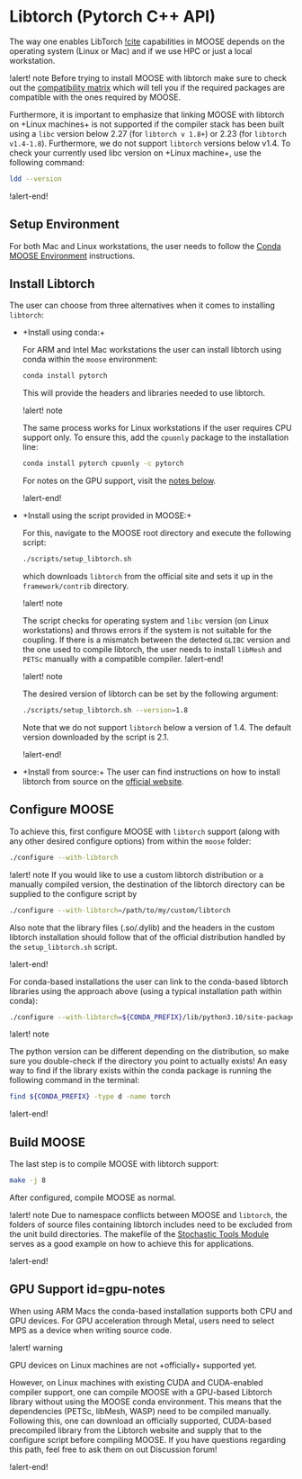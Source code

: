 # Libtorch (Pytorch C++ API)

The way one enables LibTorch [!cite](paszke2019pytorch) capabilities in MOOSE depends on
the operating system (Linux or Mac) and if we use HPC or just a local workstation.

!alert! note
Before trying to install MOOSE with libtorch make sure to check out the
[compatibility matrix](https://github.com/pytorch/pytorch/blob/main/RELEASE.md#release-compatibility-matrix)
which will tell you if the required packages are compatible with the ones required by MOOSE.

Furthermore, it is important to emphasize that
linking MOOSE with libtorch on +Linux machines+ is not supported if the compiler stack has been built
using a `libc` version below 2.27 (for `libtorch v 1.8+`)
or 2.23 (for `libtorch v1.4-1.8`). Furthermore, we do not support `libtorch` versions below
v1.4. To check your currently used libc version on +Linux machine+, use the following command:

```bash
ldd --version
```

!alert-end!

## Setup Environment

For both Mac and Linux workstations, the user needs to follow the
[Conda MOOSE Environment](installation/conda.md) instructions.

## Install Libtorch

The user can choose from three alternatives when it comes to installing `libtorch`:

- +Install using conda:+

  For ARM and Intel Mac workstations the user can install libtorch using conda within the `moose` environment:

  ```bash
  conda install pytorch
  ```

  This will provide the headers and libraries needed to use libtorch.

  !alert! note

  The same process works for Linux workstations if the user requires CPU support only.
  To ensure this, add the `cpuonly` package to the installation line:

  ```bash
  conda install pytorch cpuonly -c pytorch
  ```

  For notes on the GPU support, visit the [notes below](install_libtorch.md#gpu-notes).

  !alert-end!

- +Install using the script provided in MOOSE:+

  For this, navigate to the MOOSE root directory and execute the following script:

  ```bash
  ./scripts/setup_libtorch.sh
  ```

  which downloads `libtorch` from the official site and sets it up in the `framework/contrib`
  directory.

  !alert! note

  The script checks for operating system and `libc` version (on Linux workstations)
  and throws errors if the system is not suitable for the coupling. If there is a mismatch
  between the detected `GLIBC` version and the one used to compile libtorch, the user needs
  to install `libMesh` and `PETSc` manually with a compatible compiler.
  !alert-end!

  !alert! note

  The desired version of libtorch can be set by the following argument:

  ```bash
  ./scripts/setup_libtorch.sh --version=1.8
  ```

  Note that we do not support `libtorch` below a version of 1.4. The default
  version downloaded by the script is 2.1.

  !alert-end!

- +Install from source:+
  The user can find instructions on how to install libtorch from source on the
  [official website](https://github.com/pytorch/pytorch/blob/master/docs/libtorch.rst).


## Configure MOOSE

To achieve this, first configure MOOSE with `libtorch` support (along with any other desired configure options)
from within the `moose` folder:

```bash
./configure --with-libtorch
```

!alert! note
If you would like to use a custom libtorch distribution or a manually compiled
version, the destination of the libtorch directory can be supplied to the
configure script by

```bash
./configure --with-libtorch=/path/to/my/custom/libtorch
```

Also note that the library files (.so/.dylib) and the headers in the custom
libtorch installation should follow that of the official distribution handled
by the `setup_libtorch.sh` script.

!alert-end!

For conda-based installations the user can link to the conda-based libtorch libraries
using the approach above (using a typical installation path within conda):


```bash
./configure --with-libtorch=${CONDA_PREFIX}/lib/python3.10/site-packages/torch
```


!alert! note

The python version can be different depending on the distribution, so make sure you double-check if
the directory you point to actually exists!
An easy way to find if the library exists within the conda package is running the following command in the terminal:

```bash
find ${CONDA_PREFIX} -type d -name torch
```

!alert-end!

## Build MOOSE

The last step is to compile MOOSE with libtorch support:

```bash
make -j 8
```

After configured, compile MOOSE as normal.

!alert! note
Due to namespace conflicts between MOOSE and `libtorch`, the folders of source files
containing libtorch includes need to be excluded from the unit build directories.
The makefile of the [Stochastic Tools Module](stochastic_tools/stochastic_tools.mk)
serves as a good example on how to achieve this for applications.

!alert-end!

## GPU Support id=gpu-notes

When using ARM Macs the conda-based installation supports both CPU and GPU devices.
For GPU acceleration through Metal, users need to select MPS as a device when writing source code.

!alert! warning

GPU devices on Linux machines are not +officially+ supported yet.

However, on Linux machines with existing CUDA and CUDA-enabled compiler support, one can
compile MOOSE with a GPU-based Libtorch library without using the MOOSE conda environment.
This means that the dependencies (PETSc, libMesh, WASP) need to be compiled
manually. Following this, one can download an officially supported, CUDA-based
precompiled library from the Libtorch website and supply that to the configure script
before compiling MOOSE. If you have questions regarding this path,
feel free to ask them on out Discussion forum!

!alert-end!
